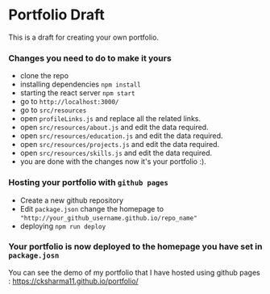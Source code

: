 # Portfolio Draft

This is a draft for creating your own portfolio.

### Changes you need to do to make it yours

- clone the repo
- installing dependencies `npm install`
- starting the react server `npm start`
- go to `http://localhost:3000/`
- go to `src/resources`
- open `profileLinks.js` and replace all the related links.
- open `src/resources/about.js` and edit the data required.
- open `src/resources/education.js` and edit the data required.
- open `src/resources/projects.js` and edit the data required.
- open `src/resources/skills.js` and edit the data required.
- you are done with the changes now it's your portfolio :).

### Hosting your portfolio with `github pages`

- Create a new github repository
- Edit `package.json` change the homepage to `"http://your_github_username.github.io/repo_name"`
- deploying `npm run deploy` 

### Your portfolio is now deployed to the homepage you have set in `package.josn`

You can see the demo of my portfolio that I have hosted using github pages : https://cksharma11.github.io/portfolio/

 